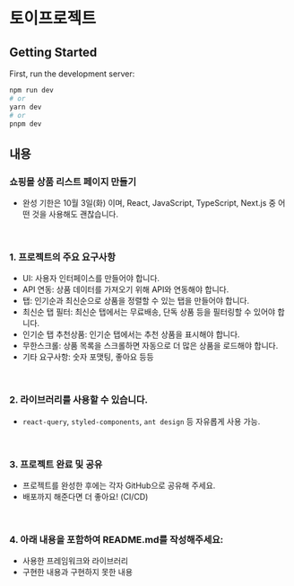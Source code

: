 # 토이프로젝트

## Getting Started

First, run the development server:

```bash
npm run dev
# or
yarn dev
# or
pnpm dev
```

## 내용

### 쇼핑몰 상품 리스트 페이지 만들기

- 완성 기한은 10월 3일(화) 이며, React, JavaScript, TypeScript, Next.js 중 어떤 것을 사용해도 괜찮습니다.

<br>

### 1. **프로젝트의 주요 요구사항**

- UI: 사용자 인터페이스를 만들어야 합니다.
- API 연동: 상품 데이터를 가져오기 위해 API와 연동해야 합니다.
- 탭: 인기순과 최신순으로 상품을 정렬할 수 있는 탭을 만들어야 합니다.
- 최신순 탭 필터: 최신순 탭에서는 무료배송, 단독 상품 등을 필터링할 수 있어야 합니다.
- 인기순 탭 추천상품: 인기순 탭에서는 추천 상품을 표시해야 합니다.
- 무한스크롤: 상품 목록을 스크롤하면 자동으로 더 많은 상품을 로드해야 합니다.
- 기타 요구사항: 숫자 포맷팅, 좋아요 등등

<br>

### 2. 라이브러리를 사용할 수 있습니다.

- `react-query`, `styled-components`, `ant design` 등 자유롭게 사용 가능.

<br>

### 3. 프로젝트 완료 및 공유

- 프로젝트를 완성한 후에는 각자 GitHub으로 공유해 주세요.
- 배포까지 해준다면 더 좋아요! (CI/CD)

<br>

### 4. 아래 내용을 포함하여 README.md를 작성해주세요:

- 사용한 프레임워크와 라이브러리
- 구현한 내용과 구현하지 못한 내용
